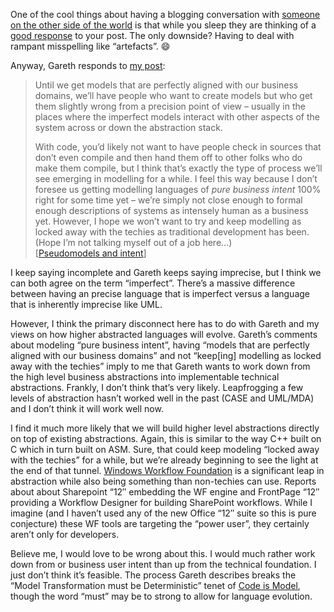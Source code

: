 One of the cool things about having a blogging conversation with
[someone on the other side of the world](http://blogs.msdn.com/garethj)
is that while you sleep they are thinking of a [good
response](http://blogs.msdn.com/garethj/archive/2005/12/19/505732.aspx)
to your post. The only downside? Having to deal with rampant misspelling
like “artefacts”.
:smile:

Anyway, Gareth responds to [my
post](http://devhawk.net/2005/12/19/imprecise-vs-incomplete/):

> Until we get models that are perfectly aligned with our business
> domains, we’ll have people who want to create models but who get them
> slightly wrong from a precision point of view – usually in the places
> where the imperfect models interact with other aspects of the system
> across or down the abstraction stack.
>
> With code, you’d likely not want to have people check in sources that
> don’t even compile and then hand them off to other folks who do make
> them compile, but I think that’s exactly the type of process we’ll see
> emerging in modelling for a while. I feel this way because I don’t
> foresee us getting modelling languages of *pure business intent* 100%
> right for some time yet – we’re simply not close enough to formal
> enough descriptions of systems as intensely human as a business yet.
> However, I hope we won’t want to try and keep modelling as locked away
> with the techies as traditional development has been. (Hope I’m not
> talking myself out of a job here…)\
> [[Pseudomodels and intent](http://blogs.msdn.com/garethj/archive/2005/12/19/505732.aspx)]

I keep saying incomplete and Gareth keeps saying imprecise, but I think
we can both agree on the term “imperfect”. There’s a massive difference
between having an precise language that is imperfect versus a language
that is inherently imprecise like UML.

However, I think the primary disconnect here has to do with Gareth and
my views on how higher abstracted languages will evolve. Gareth’s
comments about modeling “pure business intent”, having “models that are
perfectly aligned with our business domains” and not “keep[ing]
modelling as locked away with the techies” imply to me that Gareth wants
to work down from the high level business abstractions into
implementable technical abstractions. Frankly, I don’t think that’s very
likely. Leapfrogging a few levels of abstraction hasn’t worked well in
the past (CASE and UML/MDA) and I don’t think it will work well now.

I find it much more likely that we will build higher level abstractions
directly on top of existing abstractions. Again, this is similar to the
way C++ built on C which in turn built on ASM. Sure, that could keep
modeling “locked away with the techies” for a while, but we’re already
beginning to see the light at the end of that tunnel. [Windows Workflow
Foundation](http://msdn.microsoft.com/windowsvista/building/workflow/default.aspx)
is a significant leap in abstraction while also being something than
non-techies can use. Reports about about Sharepoint “12″ embedding the
WF engine and FrontPage “12″ providing a Workflow Designer for building
SharePoint workflows. While I imagine (and I haven’t used any of the new
Office “12″ suite so this is pure conjecture) these WF tools are
targeting the “power user”, they certainly aren’t only for developers.

Believe me, I would love to be wrong about this. I would much rather
work down from or business user intent than up from the technical
foundation. I just don’t think it’s feasible. The process Gareth
describes breaks the “Model Transformation must be Deterministic” tenet
of [Code is Model](http://devhawk.net/2005/10/05/code-is-model/),
though the word “must” may be to strong to allow for language evolution.

